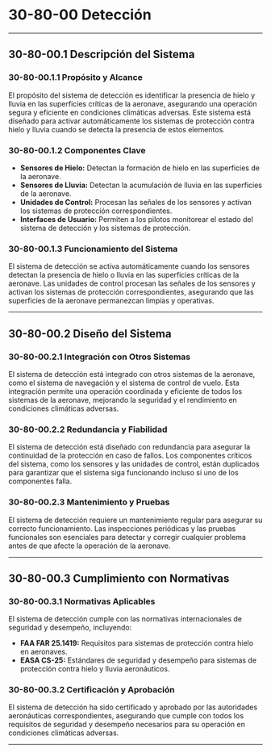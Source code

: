 # 30-80-00 Detección

---

## **30-80-00.1 Descripción del Sistema**

### **30-80-00.1.1 Propósito y Alcance**

El propósito del sistema de detección es identificar la presencia de hielo y lluvia en las superficies críticas de la aeronave, asegurando una operación segura y eficiente en condiciones climáticas adversas. Este sistema está diseñado para activar automáticamente los sistemas de protección contra hielo y lluvia cuando se detecta la presencia de estos elementos.

### **30-80-00.1.2 Componentes Clave**

- **Sensores de Hielo:** Detectan la formación de hielo en las superficies de la aeronave.
- **Sensores de Lluvia:** Detectan la acumulación de lluvia en las superficies de la aeronave.
- **Unidades de Control:** Procesan las señales de los sensores y activan los sistemas de protección correspondientes.
- **Interfaces de Usuario:** Permiten a los pilotos monitorear el estado del sistema de detección y los sistemas de protección.

### **30-80-00.1.3 Funcionamiento del Sistema**

El sistema de detección se activa automáticamente cuando los sensores detectan la presencia de hielo o lluvia en las superficies críticas de la aeronave. Las unidades de control procesan las señales de los sensores y activan los sistemas de protección correspondientes, asegurando que las superficies de la aeronave permanezcan limpias y operativas.

---

## **30-80-00.2 Diseño del Sistema**

### **30-80-00.2.1 Integración con Otros Sistemas**

El sistema de detección está integrado con otros sistemas de la aeronave, como el sistema de navegación y el sistema de control de vuelo. Esta integración permite una operación coordinada y eficiente de todos los sistemas de la aeronave, mejorando la seguridad y el rendimiento en condiciones climáticas adversas.

### **30-80-00.2.2 Redundancia y Fiabilidad**

El sistema de detección está diseñado con redundancia para asegurar la continuidad de la protección en caso de fallos. Los componentes críticos del sistema, como los sensores y las unidades de control, están duplicados para garantizar que el sistema siga funcionando incluso si uno de los componentes falla.

### **30-80-00.2.3 Mantenimiento y Pruebas**

El sistema de detección requiere un mantenimiento regular para asegurar su correcto funcionamiento. Las inspecciones periódicas y las pruebas funcionales son esenciales para detectar y corregir cualquier problema antes de que afecte la operación de la aeronave.

---

## **30-80-00.3 Cumplimiento con Normativas**

### **30-80-00.3.1 Normativas Aplicables**

El sistema de detección cumple con las normativas internacionales de seguridad y desempeño, incluyendo:

- **FAA FAR 25.1419:** Requisitos para sistemas de protección contra hielo en aeronaves.
- **EASA CS-25:** Estándares de seguridad y desempeño para sistemas de protección contra hielo y lluvia aeronáuticos.

### **30-80-00.3.2 Certificación y Aprobación**

El sistema de detección ha sido certificado y aprobado por las autoridades aeronáuticas correspondientes, asegurando que cumple con todos los requisitos de seguridad y desempeño necesarios para su operación en condiciones climáticas adversas.

---
